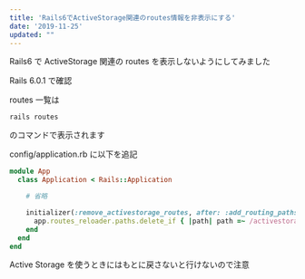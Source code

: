 ```yaml
---
title: 'Rails6でActiveStorage関連のroutes情報を非表示にする'
date: '2019-11-25'
updated: ""
---
```


Rails6 で ActiveStorage 関連の routes を表示しないようにしてみました

Rails 6.0.1 で確認

routes 一覧は

```
rails routes
```

のコマンドで表示されます

config/application.rb に以下を追記

```ruby
module App
  class Application < Rails::Application

    # 省略

    initializer(:remove_activestorage_routes, after: :add_routing_paths) do |app|
      app.routes_reloader.paths.delete_if { |path| path =~ /activestorage/ }
    end
  end
end
```

Active Storage を使うときにはもとに戻さないと行けないので注意
